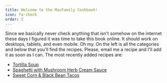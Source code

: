 ```yaml
---
title: Welcome to the MacFamily Cookbook!
icon: fa-check
order: 2
---
```


Since we basically never check anything that isn't somehow on the internet these days I figured it was time to take this book online. It should work on desktops, tablets, and even mobile. Oh my. On the left is all the categories and below that you'll find the recipes. Please, email me a recipe and I'll add it as soon as I can. The most recently added recipes are: 
- [Tortilla Soup](veg.html#tortilla-soup) 
- [Spaghetti with Mushroom Herb Cream Sauce](veg.html#spaghetti-with-mushroom-herb-cream-sauce)
- [Sweet Corn & Black Bean Tacos](veg.html#sweet-corn-black-bean-tacos)  
